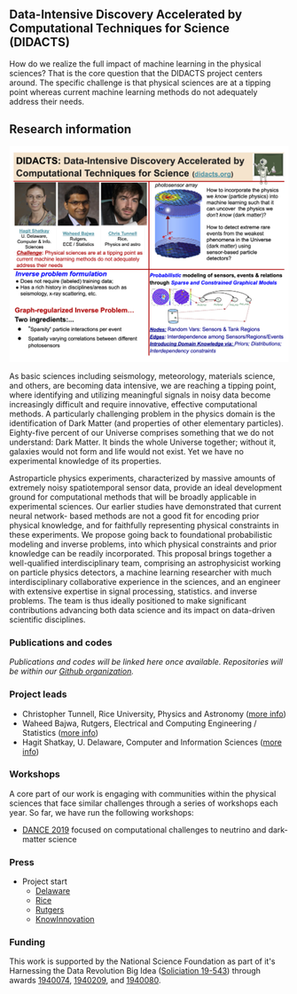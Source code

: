 ## Data-Intensive Discovery Accelerated by Computational Techniques for Science (DIDACTS)

How do we realize the full impact of machine learning in the physical sciences?  That is the core question that the DIDACTS project centers around.  The specific challenge is that physical sciences are at a tipping point whereas current machine learning methods do not adequately address their needs.  


## Research information

![Quad Chart description of project](DIDACTS_one_slider.png)

As basic sciences including seismology, meteorology, materials science, and others, are becoming data intensive, we are reaching a tipping point, where identifying and utilizing meaningful signals in noisy data become increasingly difficult and require innovative, effective computational methods. A particularly challenging problem in the physics domain is the identification of Dark Matter (and properties of other elementary particles). Eighty-five percent of our Universe comprises something that we do not understand: Dark Matter. It binds the whole Universe together; without it, galaxies would not form and life would not exist. Yet we have no experimental knowledge of its properties.

Astroparticle physics experiments, characterized by massive amounts of extremely noisy spatiotemporal sensor data, provide an ideal development ground for computational methods that will be broadly applicable in experimental sciences. Our earlier studies have demonstrated that current neural network- based methods are not a good fit for encoding prior physical knowledge, and for faithfully representing physical constraints in these experiments. We propose going back to foundational probabilistic modeling and inverse problems, into which physical constraints and prior knowledge can be readily incorporated. This proposal brings together a well-qualified interdisciplinary team, comprising an astrophysicist working on particle physics detectors, a machine learning researcher with much interdisciplinary collaborative experience in the sciences, and an engineer with extensive expertise in signal processing, statistics. and inverse problems. The team is thus ideally positioned to make significant contributions advancing both data science and its impact on data-driven scientific disciplines.

### Publications and codes

_Publications and codes will be linked here once available.  Repositories will be within our [Github organization](https://github.com/DidactsOrg)._

### Project leads

* Christopher Tunnell, Rice University, Physics and Astronomy ([more info](http://astroparticle.rice.edu))
* Waheed Bajwa, Rutgers, Electrical and Computing Engineering / Statistics ([more info](http://www.inspirelab.us))
* Hagit Shatkay, U. Delaware, Computer and Information Sciences ([more info](https://www.eecis.udel.edu/~shatkay/))

### Workshops

A core part of our work is engaging with communities within the physical sciences that face similar challenges through a series of workshops each year.  So far, we have run the following workshops:

* [DANCE 2019](dance.rice.edu) focused on computational challenges to neutrino and dark-matter science

### Press

* Project start
  * [Delaware](https://www.udel.edu/udaily/2019/september/hagit-shatkay-dark-matter-data-national-science-foundation/)
  * [Rice](https://news.rice.edu/2019/09/18/deep-dive-for-dark-matter-may-aid-all-of-data-science/)
  * [Rutgers](https://soe.rutgers.edu/story/advancing-science-through-artificial-intelligence)
  * [KnowInnovation](http://knowinnovation.com/2019/11/dark-matter/)

### Funding

This work is supported by the National Science Foundation as part of it's Harnessing the Data Revolution Big Idea ([Soliciation 19-543](https://www.nsf.gov/pubs/2019/nsf19543/nsf19543.htm)) through awards [1940074](https://www.nsf.gov/awardsearch/showAward?AWD_ID=1940074&HistoricalAwards=false), [1940209](https://www.nsf.gov/awardsearch/showAward?AWD_ID=1940209&HistoricalAwards=false), and [1940080](https://www.nsf.gov/awardsearch/showAward?AWD_ID=1940080&HistoricalAwards=false).

